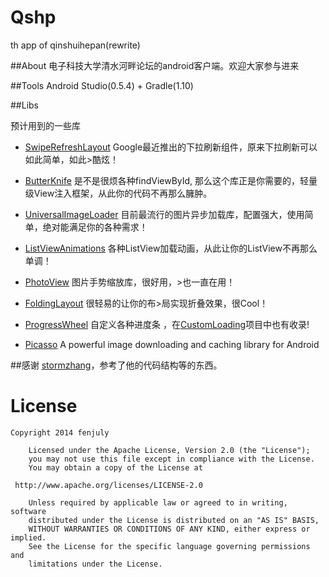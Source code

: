 Qshp
====

th app of qinshuihepan(rewrite)


##About
  电子科技大学清水河畔论坛的android客户端。欢迎大家参与进来
  
##Tools
  Android Studio(0.5.4) + Gradle(1.10)
  
##Libs

  预计用到的一些库
  
* [SwipeRefreshLayout](http://stormzhang.github.io/android/2014/03/29/android-swiperefreshlayout/) Google最近推出的下拉刷新组件，原来下拉刷新可以如此简单，如此>酷炫！

* [ButterKnife](http://jakewharton.github.io/butterknife/) 是不是很烦各种findViewById, 那么这个库正是你需要的，轻量级View注入框架，从此你的代码不再那么臃肿。

* [UniversalImageLoader](https://github.com/nostra13/Android-Universal-Image-Loader) 目前最流行的图片异步加载库，配置强大，使用简单，绝对能满足你的各种需求！

* [ListViewAnimations](https://github.com/nhaarman/ListViewAnimations) 各种ListView加载动画，从此让你的ListView不再那么单调！

* [PhotoView](https://github.com/chrisbanes/PhotoView) 图片手势缩放库，很好用，>也一直在用！

* [FoldingLayout](https://github.com/tibi1712/Folding-Android) 很轻易的让你的布>局实现折叠效果，很Cool！

* [ProgressWheel](https://github.com/Todd-Davies/ProgressWheel) 自定义各种进度条
，在[CustomLoading](https://github.com/stormzhang/CustomLoading)项目中也有收录!

* [Picasso](https://github.com/square/picasso) A powerful image downloading and caching library for Android

##感谢
[stormzhang](https://github.com/stormzhang/9GAG)，参考了他的代码结构等的东西。

License
============

    Copyright 2014 fenjuly

        Licensed under the Apache License, Version 2.0 (the "License");
        you may not use this file except in compliance with the License.
        You may obtain a copy of the License at

     http://www.apache.org/licenses/LICENSE-2.0

        Unless required by applicable law or agreed to in writing, software
        distributed under the License is distributed on an "AS IS" BASIS,
        WITHOUT WARRANTIES OR CONDITIONS OF ANY KIND, either express or implied.
        See the License for the specific language governing permissions and
        limitations under the License.
